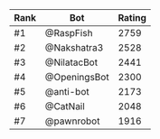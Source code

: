 Rank|Bot|Rating
---|---|---
#1|@RaspFish|2759
#2|@Nakshatra3|2528
#3|@NilatacBot|2441
#4|@OpeningsBot|2300
#5|@anti-bot|2173
#6|@CatNail|2048
#7|@pawnrobot|1916
